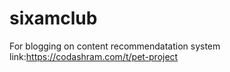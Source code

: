 # sixamclub

For blogging on content recommendatation system
link:https://codashram.com/t/pet-project
